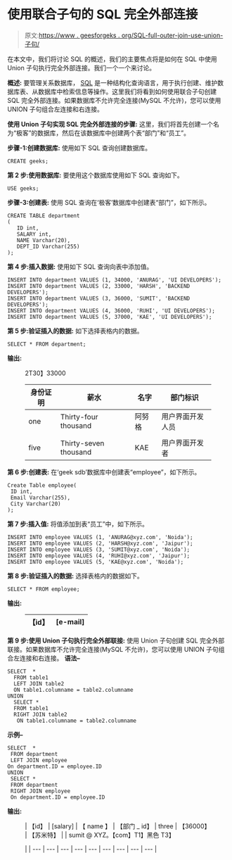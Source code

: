 # 使用联合子句的 SQL 完全外部连接

> 原文:[https://www . geesforgeks . org/SQL-full-outer-join-use-union-子句/](https://www.geeksforgeeks.org/sql-full-outer-join-using-union-clause/)

在本文中，我们将讨论 SQL 的概述，我们的主要焦点将是如何在 SQL 中使用 Union 子句执行完全外部连接。我们一个一个来讨论。

**概述:**
要管理关系数据库， [SQL](https://www.geeksforgeeks.org/sql-tutorial/) 是一种结构化查询语言，用于执行创建、维护数据库表、从数据库中检索信息等操作。这里我们将看到如何使用联合子句创建 SQL 完全外部连接。如果数据库不允许完全连接(MySQL 不允许)，您可以使用 UNION 子句组合左连接和右连接。

**使用 Union 子句实现 SQL 完全外部连接的步骤:**
这里，我们将首先创建一个名为“极客”的数据库，然后在该数据库中创建两个表“部门”和“员工”。

**步骤-1:创建数据库:**
使用如下 SQL 查询创建数据库。

```
CREATE geeks;
```

**第 2 步:使用数据库:**
要使用这个数据库使用如下 SQL 查询如下。

```
USE geeks;
```

**步骤-3:创建表:**
使用 SQL 查询在‘极客’数据库中创建表“部门”，如下所示。

```
CREATE TABLE department
(
   ID int,
   SALARY int,
   NAME Varchar(20),
   DEPT_ID Varchar(255)
);
```

**第 4 步:插入数据:**
使用如下 SQL 查询向表中添加值。

```
INSERT INTO department VALUES (1, 34000, 'ANURAG', 'UI DEVELOPERS');
INSERT INTO department VALUES (2, 33000, 'HARSH', 'BACKEND DEVELOPERS');
INSERT INTO department VALUES (3, 36000, 'SUMIT', 'BACKEND DEVELOPERS');
INSERT INTO department VALUES (4, 36000, 'RUHI', 'UI DEVELOPERS');
INSERT INTO department VALUES (5, 37000, 'KAE', 'UI DEVELOPERS');
```

**第 5 步:验证插入的数据:**
如下选择表格内的数据。

```
SELECT * FROM department;
```

**输出:**

<figure class="table">2T30】33000

| 身份证明 | 薪水 | 名字 | 部门标识 |
| --- | --- | --- | --- |
| one | Thirty-four thousand | 阿努格 | 用户界面开发人员 |
|  |
| five | Thirty-seven thousand | KAE | 用户界面开发者 |

</figure>

**第 6 步:创建表:**
在‘geek sdb’数据库中创建表“employee”，如下所示。

```
Create Table employee(
 ID int,
 Email Varchar(255),
 City Varchar(20) 
);
```

**第 7 步:插入值:**
将值添加到表“员工”中，如下所示。

```
INSERT INTO employee VALUES (1, 'ANURAG@xyz.com', 'Noida');
INSERT INTO employee VALUES (2, 'HARSH@xyz.com', 'Jaipur');
INSERT INTO employee VALUES (3, 'SUMIT@xyz.com', 'Noida');
INSERT INTO employee VALUES (4, 'RUHI@xyz.com', 'Jaipur');
INSERT INTO employee VALUES (5, 'KAE@xyz.com', 'Noida');
```

**第 8 步:验证插入的数据:**
选择表格内的数据如下。

```
SELECT * FROM employee;
```

**输出:**

<figure class="table">

| 【id】 | [e-mail] |
| --- | --- |

</figure>

**第 9 步:使用 Union 子句执行完全外部联接:**
使用 Union 子句创建 SQL 完全外部联接。如果数据库不允许完全连接(MySQL 不允许)，您可以使用 UNION 子句组合左连接和右连接。
**语法–**

```
SELECT  *
  FROM table1
  LEFT JOIN table2
  ON table1.columname = table2.columname
UNION 
  SELECT *
  FROM table1
  RIGHT JOIN table2
   ON table1.columname = table2.columname
```

**示例–**

```
SELECT  *
 FROM department
 LEFT JOIN employee
On department.ID = employee.ID
UNION
 SELECT *
 FROM department
 RIGHT JOIN employee
 On department.ID = employee.ID
```

**输出:**

<figure class="table">

| 【id】 | [salary] | 【 name 】 | 【部门 _ id】 | three | 【36000】 | 【苏米特】 |  | sumit @ XYZ。【com】T1】黑色 T3】

 |
| --- | --- | --- | --- | --- | --- | --- | --- | --- |

</figure>